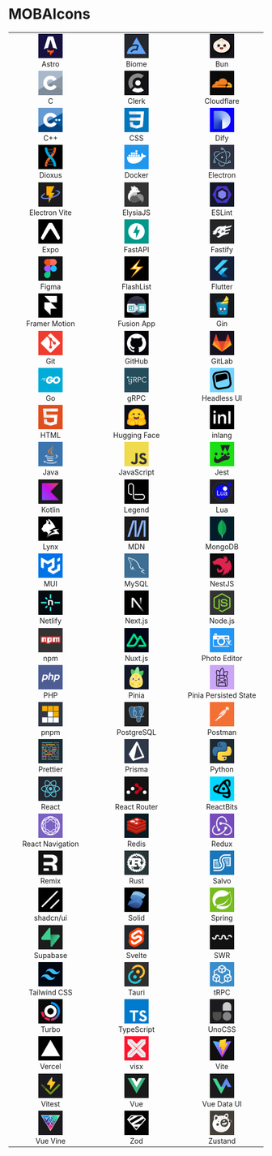 # MOBAIcons

<table>
  <tr>
    <td align="center" width="1000"><img src="./icons/astro.svg" height="48" width="48"><br>Astro</td>
    <td align="center" width="1000"><img src="./icons/biome.svg" height="48" width="48"><br>Biome</td>
    <td align="center" width="1000"><img src="./icons/bun.svg" height="48" width="48"><br>Bun</td>
  </tr>
  <tr>
    <td align="center" width="1000"><img src="./icons/c.svg" height="48" width="48"><br>C</td>
    <td align="center" width="1000"><img src="./icons/clerk.svg" height="48" width="48"><br>Clerk</td>
    <td align="center" width="1000"><img src="./icons/cloudflare.svg" height="48" width="48"><br>Cloudflare</td>
  </tr>
  <tr>
    <td align="center" width="1000"><img src="./icons/cpp.svg" height="48" width="48"><br>C++</td>
    <td align="center" width="1000"><img src="./icons/css.svg" height="48" width="48"><br>CSS</td>
    <td align="center" width="1000"><img src="./icons/dify.svg" height="48" width="48"><br>Dify</td>
  </tr>
  <tr>
    <td align="center" width="1000"><img src="./icons/dioxus.svg" height="48" width="48"><br>Dioxus</td>
    <td align="center" width="1000"><img src="./icons/docker.svg" height="48" width="48"><br>Docker</td>
    <td align="center" width="1000"><img src="./icons/electron.svg" height="48" width="48"><br>Electron</td>
  </tr>
  <tr>
    <td align="center" width="1000"><img src="./icons/electron-vite.svg" height="48" width="48"><br>Electron Vite</td>
    <td align="center" width="1000"><img src="./icons/elysiajs.svg" height="48" width="48"><br>ElysiaJS</td>
    <td align="center" width="1000"><img src="./icons/eslint.svg" height="48" width="48"><br>ESLint</td>
  </tr>
  <tr>
    <td align="center" width="1000"><img src="./icons/expo.svg" height="48" width="48"><br>Expo</td>
    <td align="center" width="1000"><img src="./icons/fastapi.svg" height="48" width="48"><br>FastAPI</td>
    <td align="center" width="1000"><img src="./icons/fastify.svg" height="48" width="48"><br>Fastify</td>
  </tr>
  <tr>
    <td align="center" width="1000"><img src="./icons/figma.svg" height="48" width="48"><br>Figma</td>
    <td align="center" width="1000"><img src="./icons/flashlist.svg" height="48" width="48"><br>FlashList</td>
    <td align="center" width="1000"><img src="./icons/flutter.svg" height="48" width="48"><br>Flutter</td>
  </tr>
  <tr>
    <td align="center" width="1000"><img src="./icons/framermotion.svg" height="48" width="48"><br>Framer Motion</td>
    <td align="center" width="1000"><img src="./icons/fusionapp.svg" height="48" width="48"><br>Fusion App</td>
    <td align="center" width="1000"><img src="./icons/gin.svg" height="48" width="48"><br>Gin</td>
  </tr>
  <tr>
    <td align="center" width="1000"><img src="./icons/git.svg" height="48" width="48"><br>Git</td>
    <td align="center" width="1000"><img src="./icons/github.svg" height="48" width="48"><br>GitHub</td>
    <td align="center" width="1000"><img src="./icons/gitlab.svg" height="48" width="48"><br>GitLab</td>
  </tr>
  <tr>
    <td align="center" width="1000"><img src="./icons/go.svg" height="48" width="48"><br>Go</td>
    <td align="center" width="1000"><img src="./icons/grpc.svg" height="48" width="48"><br>gRPC</td>
    <td align="center" width="1000"><img src="./icons/headlessui.svg" height="48" width="48"><br>Headless UI</td>
  </tr>
  <tr>
    <td align="center" width="1000"><img src="./icons/html.svg" height="48" width="48"><br>HTML</td>
    <td align="center" width="1000"><img src="./icons/huggingface.svg" height="48" width="48"><br>Hugging Face</td>
    <td align="center" width="1000"><img src="./icons/inlang.svg" height="48" width="48"><br>inlang</td>
  </tr>
  <tr>
    <td align="center" width="1000"><img src="./icons/java.svg" height="48" width="48"><br>Java</td>
    <td align="center" width="1000"><img src="./icons/javascript.svg" height="48" width="48"><br>JavaScript</td>
    <td align="center" width="1000"><img src="./icons/jest.svg" height="48" width="48"><br>Jest</td>
  </tr>
  <tr>
    <td align="center" width="1000"><img src="./icons/kotlin.svg" height="48" width="48"><br>Kotlin</td>
    <td align="center" width="1000"><img src="./icons/legend.svg" height="48" width="48"><br>Legend</td>
    <td align="center" width="1000"><img src="./icons/lua.svg" height="48" width="48"><br>Lua</td>
  </tr>
  <tr>
    <td align="center" width="1000"><img src="./icons/lynx.svg" height="48" width="48"><br>Lynx</td>
    <td align="center" width="1000"><img src="./icons/mdn.svg" height="48" width="48"><br>MDN</td>
    <td align="center" width="1000"><img src="./icons/mongodb.svg" height="48" width="48"><br>MongoDB</td>
  </tr>
  <tr>
    <td align="center" width="1000"><img src="./icons/mui.svg" height="48" width="48"><br>MUI</td>
    <td align="center" width="1000"><img src="./icons/mysql.svg" height="48" width="48"><br>MySQL</td>
    <td align="center" width="1000"><img src="./icons/nestjs.svg" height="48" width="48"><br>NestJS</td>
  </tr>
  <tr>
    <td align="center" width="1000"><img src="./icons/netlify.svg" height="48" width="48"><br>Netlify</td>
    <td align="center" width="1000"><img src="./icons/nextjs.svg" height="48" width="48"><br>Next.js</td>
    <td align="center" width="1000"><img src="./icons/nodejs.svg" height="48" width="48"><br>Node.js</td>
  </tr>
  <tr>
    <td align="center" width="1000"><img src="./icons/npm.svg" height="48" width="48"><br>npm</td>
    <td align="center" width="1000"><img src="./icons/nuxtjs.svg" height="48" width="48"><br>Nuxt.js</td>
    <td align="center" width="1000"><img src="./icons/photo-editor.svg" height="48" width="48"><br>Photo Editor</td>
  </tr>
  <tr>
    <td align="center" width="1000"><img src="./icons/php.svg" height="48" width="48"><br>PHP</td>
    <td align="center" width="1000"><img src="./icons/pinia.svg" height="48" width="48"><br>Pinia</td>
    <td align="center" width="1000"><img src="./icons/pinia-plugin-persistedstate.svg" height="48" width="48"><br>Pinia Persisted State</td>
  </tr>
  <tr>
    <td align="center" width="1000"><img src="./icons/pnpm.svg" height="48" width="48"><br>pnpm</td>
    <td align="center" width="1000"><img src="./icons/postgresql.svg" height="48" width="48"><br>PostgreSQL</td>
    <td align="center" width="1000"><img src="./icons/postman.svg" height="48" width="48"><br>Postman</td>
  </tr>
  <tr>
    <td align="center" width="1000"><img src="./icons/prettier.svg" height="48" width="48"><br>Prettier</td>
    <td align="center" width="1000"><img src="./icons/prisma.svg" height="48" width="48"><br>Prisma</td>
    <td align="center" width="1000"><img src="./icons/python.svg" height="48" width="48"><br>Python</td>
  </tr>
  <tr>
    <td align="center" width="1000"><img src="./icons/react.svg" height="48" width="48"><br>React</td>
    <td align="center" width="1000"><img src="./icons/react-router.svg" height="48" width="48"><br>React Router</td>
    <td align="center" width="1000"><img src="./icons/reactbits.svg" height="48" width="48"><br>ReactBits</td>
  </tr>
  <tr>
    <td align="center" width="1000"><img src="./icons/reactnavigation.svg" height="48" width="48"><br>React Navigation</td>
    <td align="center" width="1000"><img src="./icons/redis.svg" height="48" width="48"><br>Redis</td>
    <td align="center" width="1000"><img src="./icons/redux.svg" height="48" width="48"><br>Redux</td>
  </tr>
  <tr>
    <td align="center" width="1000"><img src="./icons/remix.svg" height="48" width="48"><br>Remix</td>
    <td align="center" width="1000"><img src="./icons/rust.svg" height="48" width="48"><br>Rust</td>
    <td align="center" width="1000"><img src="./icons/salvo.svg" height="48" width="48"><br>Salvo</td>
  </tr>
  <tr>
    <td align="center" width="1000"><img src="./icons/shadcn.svg" height="48" width="48"><br>shadcn/ui</td>
    <td align="center" width="1000"><img src="./icons/solid.svg" height="48" width="48"><br>Solid</td>
    <td align="center" width="1000"><img src="./icons/spring.svg" height="48" width="48"><br>Spring</td>
  </tr>
  <tr>
    <td align="center" width="1000"><img src="./icons/supabase.svg" height="48" width="48"><br>Supabase</td>
    <td align="center" width="1000"><img src="./icons/svelte.svg" height="48" width="48"><br>Svelte</td>
    <td align="center" width="1000"><img src="./icons/swr.svg" height="48" width="48"><br>SWR</td>
  </tr>
  <tr>
    <td align="center" width="1000"><img src="./icons/tailwindcss.svg" height="48" width="48"><br>Tailwind CSS</td>
    <td align="center" width="1000"><img src="./icons/tauri.svg" height="48" width="48"><br>Tauri</td>
    <td align="center" width="1000"><img src="./icons/trpc.svg" height="48" width="48"><br>tRPC</td>
  </tr>
  <tr>
    <td align="center" width="1000"><img src="./icons/turbo.svg" height="48" width="48"><br>Turbo</td>
    <td align="center" width="1000"><img src="./icons/typescript.svg" height="48" width="48"><br>TypeScript</td>
    <td align="center" width="1000"><img src="./icons/unocss.svg" height="48" width="48"><br>UnoCSS</td>
  </tr>
  <tr>
    <td align="center" width="1000"><img src="./icons/vercel.svg" height="48" width="48"><br>Vercel</td>
    <td align="center" width="1000"><img src="./icons/visx.svg" height="48" width="48"><br>visx</td>
    <td align="center" width="1000"><img src="./icons/vite.svg" height="48" width="48"><br>Vite</td>
  </tr>
  <tr>
    <td align="center" width="1000"><img src="./icons/vitest.svg" height="48" width="48"><br>Vitest</td>
    <td align="center" width="1000"><img src="./icons/vue.svg" height="48" width="48"><br>Vue</td>
    <td align="center" width="1000"><img src="./icons/vue-data-ui.svg" height="48" width="48"><br>Vue Data UI</td>
  </tr>
  <tr>
    <td align="center" width="1000"><img src="./icons/vue-vine.svg" height="48" width="48"><br>Vue Vine</td>
    <td align="center" width="1000"><img src="./icons/zod.svg" height="48" width="48"><br>Zod</td>
    <td align="center" width="1000"><img src="./icons/zustand.svg" height="48" width="48"><br>Zustand</td>
  </tr>
</table>
